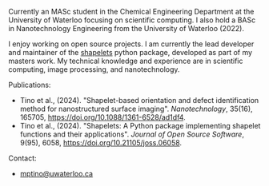 Currently an MASc student in the Chemical Engineering Department at the University of Waterloo focusing on scientific computing. I also hold a BASc in Nanotechnology Engineering from the University of Waterloo (2022).

I enjoy working on open source projects. I am currently the lead developer and maintainer of the [shapelets](https://github.com/uw-comphys/shapelets) python package, developed as part of my masters work. 
My technical knowledge and experience are in scientific computing, image processing, and nanotechnology.

Publications:
- Tino et al., (2024). "Shapelet-based orientation and defect identification method for nanostructured surface imaging". *Nanotechnology*, 35(16), 165705, https://doi.org/10.1088/1361-6528/ad1df4.
- Tino et al., (2024). "Shapelets: A Python package implementing shapelet functions and their applications". *Journal of Open Source Software*, 9(95), 6058, https://doi.org/10.21105/joss.06058.

Contact:
- mptino@uwaterloo.ca
